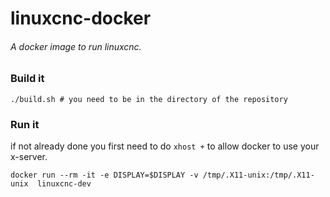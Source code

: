 # linuxcnc-docker

###### A docker image to run linuxcnc.

### Build it
```
./build.sh # you need to be in the directory of the repository
```

### Run it
if not already done you first need to do `xhost +` to allow docker to use your x-server.

```
docker run --rm -it -e DISPLAY=$DISPLAY -v /tmp/.X11-unix:/tmp/.X11-unix  linuxcnc-dev

```
